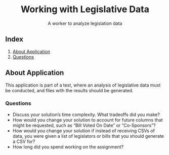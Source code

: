 <h1 align="center">Working with Legislative Data</h1>
<p align="center">
    A worker to analyze legislation data
</p>
  
## Index

1. [About Application](#sobre-a-aplicação)
2. [Questions](#tecnologias)


## About Application

This application is part of a test, where an analysis of legislative data must be conducted, and files with the results should be generated.

### Questions

- Discuss your solution’s time complexity. What tradeoffs did you make?
- How would you change your solution to account for future columns that might be requested, such as “Bill Voted On Date” or “Co-Sponsors”?
- How would you change your solution if instead of receiving CSVs of data, you were given a list of legislators or bills that you should generate a CSV for?
- How long did you spend working on the assignment?